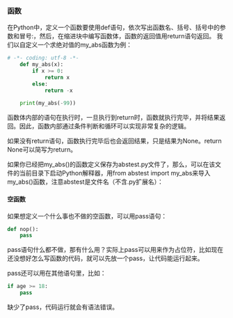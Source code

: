 ### 函数
在Python中，定义一个函数要使用def语句，依次写出函数名、括号、括号中的参数和冒号:，然后，在缩进块中编写函数体，函数的返回值用return语句返回。
我们以自定义一个求绝对值的my_abs函数为例：
```python
# -*- coding: utf-8 -*-
    def my_abs(x):
        if x >= 0:
            return x
        else:
            return -x
    
    print(my_abs(-99))
```

函数体内部的语句在执行时，一旦执行到return时，函数就执行完毕，并将结果返回。因此，函数内部通过条件判断和循环可以实现非常复杂的逻辑。

如果没有return语句，函数执行完毕后也会返回结果，只是结果为None。return None可以简写为return。

如果你已经把my_abs()的函数定义保存为abstest.py文件了，那么，可以在该文件的当前目录下启动Python解释器，用from abstest import my_abs来导入my_abs()函数，注意abstest是文件名（不含.py扩展名）：

#### 空函数

如果想定义一个什么事也不做的空函数，可以用pass语句：
```python
def nop():
    pass
```
pass语句什么都不做，那有什么用？实际上pass可以用来作为占位符，比如现在还没想好怎么写函数的代码，就可以先放一个pass，让代码能运行起来。

pass还可以用在其他语句里，比如：
```python
if age >= 18:
    pass
```
缺少了pass，代码运行就会有语法错误。





